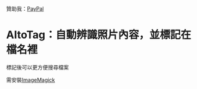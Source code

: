 贊助我：[PayPal](https://www.paypal.me/tingzhen666)
# AItoTag：自動辨識照片內容，並標記在檔名裡
標記後可以更方便搜尋檔案

需安裝[ImageMagick](https://imagemagick.org/archive/binaries/ImageMagick-7.1.1-22-Q16-HDRI-x64-dll.exe)
